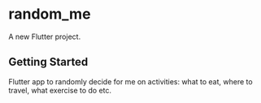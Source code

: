 # random_me

A new Flutter project.

## Getting Started

Flutter app to randomly decide for me on activities: what to eat, where to travel, what exercise to do etc.
